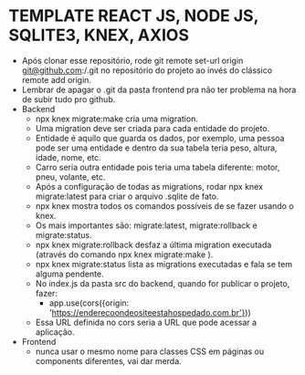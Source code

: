 # TEMPLATE REACT JS, NODE JS, SQLITE3, KNEX, AXIOS
* Após clonar esse repositório, rode git remote set-url origin git@github.com:<username>/<repositoryname>.git no repositório do projeto ao invés do clássico remote add origin.
* Lembrar de apagar o .git da pasta frontend pra não ter problema na hora de subir tudo pro github.
* Backend
   * npx knex migrate:make <nome da migration> cria uma migration.
   * Uma migration deve ser criada para cada entidade do projeto.
   * Entidade é aquilo que guarda os dados, por exemplo, uma pessoa pode ser uma entidade e dentro da sua tabela teria peso, altura, idade, nome, etc.
   * Carro seria outra entidade pois teria uma tabela diferente: motor, pneu, volante, etc.
   * Após a configuração de todas as migrations, rodar npx knex migrate:latest para criar o arquivo .sqlite de fato.
   * npx knex mostra todos os comandos possíveis de se fazer usando o knex.
   * Os mais importantes são: migrate:latest, migrate:rollback e migrate:status.
   * npx knex migrate:rollback desfaz a última migration executada (através do comando npx knex migrate:make <nome da migration>).
   * npx knex migrate:status lista as migrations executadas e fala se tem alguma pendente.
   * No index.js da pasta src do backend, quando for publicar o projeto, fazer:
      * app.use(cors({origin: 'https://enderecoondeositeestahospedado.com.br'}))
   * Essa URL definida no cors seria a URL que pode acessar a aplicação.
* Frontend
   * nunca usar o mesmo nome para classes CSS em páginas ou components diferentes, vai dar merda.
